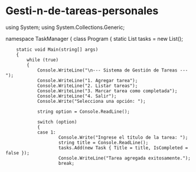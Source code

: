 # Gesti-n-de-tareas-personales

using System;
using System.Collections.Generic;

namespace TaskManager
{
    class Program
    {
        static List<Task> tasks = new List<Task>();

        static void Main(string[] args)
        {
            while (true)
            {
                Console.WriteLine("\n--- Sistema de Gestión de Tareas ---");
                Console.WriteLine("1. Agregar tarea");
                Console.WriteLine("2. Listar tareas");
                Console.WriteLine("3. Marcar tarea como completada");
                Console.WriteLine("4. Salir");
                Console.Write("Selecciona una opción: ");

                string option = Console.ReadLine();

                switch (option)
                {
                case 1:
                        Console.Write("Ingrese el título de la tarea: ");
                        string title = Console.ReadLine();
                        tasks.Add(new Task { Title = title, IsCompleted = false });
                        Console.WriteLine("Tarea agregada exitosamente.");
                        break;

